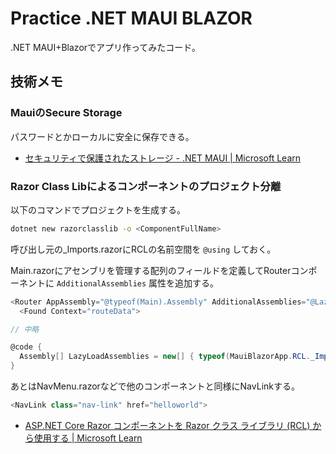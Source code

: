 # Practice .NET MAUI BLAZOR

.NET MAUI+Blazorでアプリ作ってみたコード。

## 技術メモ

### MauiのSecure Storage

パスワードとかローカルに安全に保存できる。

- [セキュリティで保護されたストレージ - .NET MAUI | Microsoft Learn](https://learn.microsoft.com/ja-jp/dotnet/maui/platform-integration/storage/secure-storage?view=net-maui-8.0&tabs=macios)

### Razor Class Libによるコンポーネントのプロジェクト分離

以下のコマンドでプロジェクトを生成する。

```zsh
dotnet new razorclasslib -o <ComponentFullName>
```

呼び出し元の_Imports.razorにRCLの名前空間を `@using` しておく。

Main.razorにアセンブリを管理する配列のフィールドを定義してRouterコンポーネントに `AdditionalAssemblies` 属性を追加する。

```cs
<Router AppAssembly="@typeof(Main).Assembly" AdditionalAssemblies="@LazyLoadAssemblies">
  <Found Context="routeData">

// 中略

@code {
  Assembly[] LazyLoadAssemblies = new[] { typeof(MauiBlazorApp.RCL._Imports).Assembly };
}
```

あとはNavMenu.razorなどで他のコンポーネントと同様にNavLinkする。

```cs
<NavLink class="nav-link" href="helloworld">
```

- [ASP.NET Core Razor コンポーネントを Razor クラス ライブラリ (RCL) から使用する | Microsoft Learn](https://learn.microsoft.com/ja-jp/aspnet/core/blazor/components/class-libraries?view=aspnetcore-8.0&tabs=visual-studio-code)
